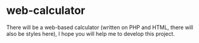 # web-calculator
There will be a web-based calculator (written on PHP and HTML, there will also be styles here), I hope you will help me to develop this project.
